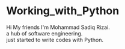 # Working_with_Python

Hi My friends 
    I'm Mohammad Sadiq Rizai.  
    a hub of software engineering.  
    just started to write codes with Python.
